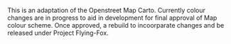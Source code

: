 This is an adaptation of the Openstreet Map Carto. Currently colour changes are in progress to aid in development for final approval of Map colour scheme. Once approved, a rebuild to incoorparate changes and be released under Project Flying-Fox.
